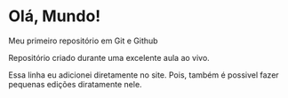 # Olá, Mundo!
 Meu primeiro repositório em Git e Github

Repositório criado durante uma excelente aula ao vivo.

Essa linha eu adicionei diretamente no site. Pois, também é possivel fazer pequenas edições diratamente nele.
